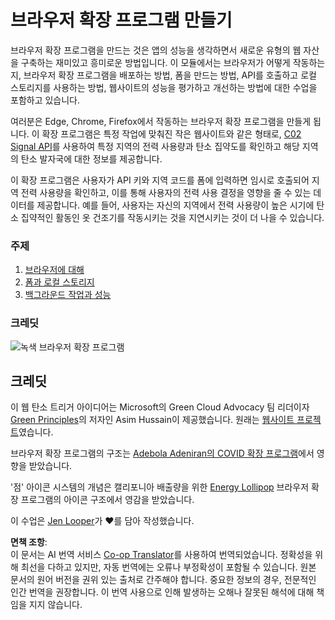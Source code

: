<!--
CO_OP_TRANSLATOR_METADATA:
{
  "original_hash": "b121a279a6ab39878491f3e572673515",
  "translation_date": "2025-08-23T23:37:53+00:00",
  "source_file": "5-browser-extension/README.md",
  "language_code": "ko"
}
-->
# 브라우저 확장 프로그램 만들기

브라우저 확장 프로그램을 만드는 것은 앱의 성능을 생각하면서 새로운 유형의 웹 자산을 구축하는 재미있고 흥미로운 방법입니다. 이 모듈에서는 브라우저가 어떻게 작동하는지, 브라우저 확장 프로그램을 배포하는 방법, 폼을 만드는 방법, API를 호출하고 로컬 스토리지를 사용하는 방법, 웹사이트의 성능을 평가하고 개선하는 방법에 대한 수업을 포함하고 있습니다.

여러분은 Edge, Chrome, Firefox에서 작동하는 브라우저 확장 프로그램을 만들게 됩니다. 이 확장 프로그램은 특정 작업에 맞춰진 작은 웹사이트와 같은 형태로, [C02 Signal API](https://www.co2signal.com)를 사용하여 특정 지역의 전력 사용량과 탄소 집약도를 확인하고 해당 지역의 탄소 발자국에 대한 정보를 제공합니다.

이 확장 프로그램은 사용자가 API 키와 지역 코드를 폼에 입력하면 임시로 호출되어 지역 전력 사용량을 확인하고, 이를 통해 사용자의 전력 사용 결정을 영향을 줄 수 있는 데이터를 제공합니다. 예를 들어, 사용자는 자신의 지역에서 전력 사용량이 높은 시기에 탄소 집약적인 활동인 옷 건조기를 작동시키는 것을 지연시키는 것이 더 나을 수 있습니다.

### 주제

1. [브라우저에 대해](1-about-browsers/README.md)
2. [폼과 로컬 스토리지](2-forms-browsers-local-storage/README.md)
3. [백그라운드 작업과 성능](3-background-tasks-and-performance/README.md)

### 크레딧

![녹색 브라우저 확장 프로그램](../../../5-browser-extension/extension-screenshot.png)

## 크레딧

이 웹 탄소 트리거 아이디어는 Microsoft의 Green Cloud Advocacy 팀 리더이자 [Green Principles](https://principles.green/)의 저자인 Asim Hussain이 제공했습니다. 원래는 [웹사이트 프로젝트](https://github.com/jlooper/green)였습니다.

브라우저 확장 프로그램의 구조는 [Adebola Adeniran의 COVID 확장 프로그램](https://github.com/onedebos/covtension)에서 영향을 받았습니다.

'점' 아이콘 시스템의 개념은 캘리포니아 배출량을 위한 [Energy Lollipop](https://energylollipop.com/) 브라우저 확장 프로그램의 아이콘 구조에서 영감을 받았습니다.

이 수업은 [Jen Looper](https://www.twitter.com/jenlooper)가 ♥️를 담아 작성했습니다.

**면책 조항**:  
이 문서는 AI 번역 서비스 [Co-op Translator](https://github.com/Azure/co-op-translator)를 사용하여 번역되었습니다. 정확성을 위해 최선을 다하고 있지만, 자동 번역에는 오류나 부정확성이 포함될 수 있습니다. 원본 문서의 원어 버전을 권위 있는 출처로 간주해야 합니다. 중요한 정보의 경우, 전문적인 인간 번역을 권장합니다. 이 번역 사용으로 인해 발생하는 오해나 잘못된 해석에 대해 책임을 지지 않습니다.
